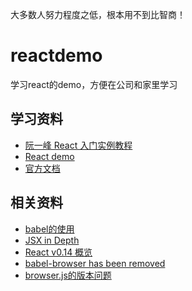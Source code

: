大多数人努力程度之低，根本用不到比智商！

# reactdemo
学习react的demo，方便在公司和家里学习

## 学习资料

- [阮一峰 React 入门实例教程](http://www.ruanyifeng.com/blog/2015/03/react.html)
- [React demo](https://github.com/ruanyf/react-demos)
- [官方文档](http://reactjs.cn/react/docs/getting-started-zh-CN.html)


## 相关资料

- [babel的使用](https://babeljs.io/)
- [JSX in Depth](http://reactjs.cn/react/docs/jsx-in-depth.html)
- [React v0.14 概览](https://undefinedblog.com/react-v0-14/)
- [babel-browser has been removed](https://babeljs.io/docs/usage/browser/)
- [browser.js的版本问题](http://stackoverflow.com/questions/36672007/reactjs-cannot-read-property-keys-of-undefined)
